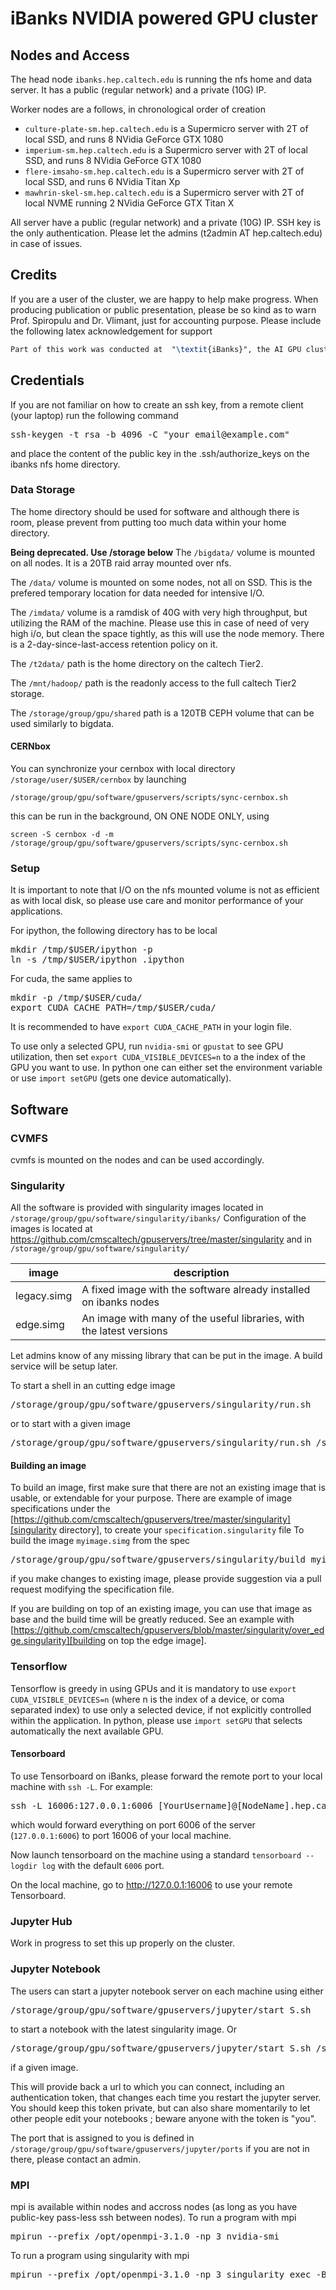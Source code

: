 # iBanks NVIDIA powered GPU cluster

## Nodes and Access

The head node `ibanks.hep.caltech.edu` is running the nfs home and data server.
It has a public (regular network) and a private (10G) IP.

Worker nodes are a follows, in chronological order of creation
* `culture-plate-sm.hep.caltech.edu` is a Supermicro server with 2T of local SSD, and runs 8 NVidia GeForce GTX 1080
* `imperium-sm.hep.caltech.edu` is a Supermicro server with 2T of local SSD, and runs 8 NVidia GeForce GTX 1080
* `flere-imsaho-sm.hep.caltech.edu` is a Supermicro server with 2T of local SSD, and runs 6 NVidia Titan Xp
* `mawhrin-skel-sm.hep.caltech.edu` is a Supermicro server with 2T of local NVME running 2 NVidia GeForce GTX Titan X

All server have a public (regular network) and a private (10G) IP.
SSH key is the only authentication. Please let the admins (t2admin AT hep.caltech.edu) in case of issues.
 
## Credits

If you are a user of the cluster, we are happy to help make progress.
When producing publication or public presentation, please be so kind as to warn Prof. Spiropulu and Dr. Vlimant, just for accounting purpose.
Please include the following latex acknowledgement for support
```latex
Part of this work was conducted at  "\textit{iBanks}", the AI GPU cluster at Caltech. We acknowledge NVIDIA, SuperMicro  and the Kavli Foundation for their support of "\textit{iBanks}".
```

## Credentials

If you are not familiar on how to create an ssh key, from a remote client (your laptop) run the following command
<pre>
ssh-keygen -t rsa -b 4096 -C "your_email@example.com"
</pre>
and place the content of the public key in the .ssh/authorize_keys on the ibanks nfs home directory.

### Data Storage

The home directory should be used for software and although there is room, please prevent from putting too much data within your home directory.

**Being deprecated. Use /storage below** The `/bigdata/` volume is mounted on all nodes. It is a 20TB raid array mounted over nfs.

The `/data/` volume is mounted on some nodes, not all on SSD. This is the prefered temporary location for data needed for intensive I/O.

The `/imdata/` volume is a ramdisk of 40G with very high throughput, but utilizing the RAM of the machine. Please use this in case of need of very high i/o, but clean the space tightly, as this will use the node memory. There is a 2-day-since-last-access retention policy on it.

The `/t2data/` path is the home directory on the caltech Tier2.

The `/mnt/hadoop/` path is the readonly access to the full caltech Tier2 storage.

The `/storage/group/gpu/shared` path is a 120TB CEPH volume that can be used similarly to bigdata.

#### CERNbox

You can synchronize your cernbox with local directory `/storage/user/$USER/cernbox` by launching
```
/storage/group/gpu/software/gpuservers/scripts/sync-cernbox.sh
```
this can be run in the background, ON ONE NODE ONLY, using 
```
screen -S cernbox -d -m /storage/group/gpu/software/gpuservers/scripts/sync-cernbox.sh
```

### Setup

It is important to note that I/O on the nfs mounted volume is not as efficient as with local disk, so please use care and monitor performance of your applications.

For ipython, the following directory has to be local
<pre>
mkdir /tmp/$USER/ipython -p
ln -s /tmp/$USER/ipython .ipython
</pre>

For cuda, the same applies to
<pre>
mkdir -p /tmp/$USER/cuda/
export CUDA_CACHE_PATH=/tmp/$USER/cuda/      
</pre>
It is recommended to have `export CUDA_CACHE_PATH` in your login file.

To use only a selected GPU, run `nvidia-smi` or `gpustat` to see GPU utilization, then set `export CUDA_VISIBLE_DEVICES=n` to a the index of the GPU you want to use.
In python one can either set the environment variable or use `import setGPU` (gets one device automatically).

## Software

### CVMFS

cvmfs is mounted on the nodes and can be used accordingly.

### Singularity

All the software is provided with singularity images located in `/storage/group/gpu/software/singularity/ibanks/`
Configuration of the images is located at https://github.com/cmscaltech/gpuservers/tree/master/singularity and in `/storage/group/gpu/software/singularity/`

| image | description |
|-------|-------------|
| legacy.simg | A fixed image with the software already installed on ibanks nodes |
| edge.simg | An image with many of the useful libraries, with the latest versions | 

Let admins know of any missing library that can be put in the image. A build service will be setup later.


To start a shell in an cutting edge image
<pre>
/storage/group/gpu/software/gpuservers/singularity/run.sh
</pre>
or to start with a given image
<pre>
/storage/group/gpu/software/gpuservers/singularity/run.sh /storage/group/gpu/software/singularity/ibanks/legacy.simg 
</pre>

#### Building an image
To build an image, first make sure that there are not an existing image that is usable, or extendable for your purpose. There are example of image specifications under the [https://github.com/cmscaltech/gpuservers/tree/master/singularity][singularity directory], to create your `specification.singularity` file
To build the image `myimage.simg` from the spec
<pre>
/storage/group/gpu/software/gpuservers/singularity/build myimage.simg specification.singularity
</pre>
if you make changes to existing image, please provide suggestion via a pull request modifying the specification file.

If you are building on top of an existing image, you can use that image as base and the build time will be greatly reduced. See an example with [https://github.com/cmscaltech/gpuservers/blob/master/singularity/over_edge.singularity][building on top the edge image].

### Tensorflow

Tensorflow is greedy in using GPUs and it is mandatory to use `export CUDA_VISIBLE_DEVICES=n` (where n is the index of a device, or coma separated index) to use only a selected device, if not explicitly controlled within the application.
In python, please use `import setGPU` that selects automatically the next available GPU.

#### Tensorboard

To use Tensorboard on iBanks, please forward the remote port to your local machine with `ssh -L`. For example:
<pre>
ssh -L 16006:127.0.0.1:6006 [YourUsername]@[NodeName].hep.caltech.edu
</pre>
which would forward everything on port 6006 of the server (`127.0.0.1:6006`) to port 16006 of your local machine.

Now launch tensorboard on the machine using a standard `tensorboard --logdir log` with the default `6006` port.

On the local machine, go to http://127.0.0.1:16006 to use your remote Tensorboard.

### Jupyter Hub

Work in progress to set this up properly on the cluster.

### Jupyter Notebook

The users can start a jupyter notebook server on each machine using either

<pre>
/storage/group/gpu/software/gpuservers/jupyter/start_S.sh
</pre>
 
 to start a notebook with the latest singularity image. Or 

<pre>
/storage/group/gpu/software/gpuservers/jupyter/start_S.sh /storage/group/gpu/software/singularity/ibanks/legacy.simg
</pre>
if a given image.

This will provide back a url to which you can connect, including an authentication token, that changes each time you restart the jupyter server. You should keep this token private, but can also share momentarily to let other people edit your notebooks ; beware anyone with the token is "you".

The port that is assigned to you is defined in `/storage/group/gpu/software/gpuservers/jupyter/ports` if you are not in there, please contact an admin.

### MPI

mpi is available within nodes and accross nodes (as long as you have public-key pass-less ssh between nodes). 
To run a program with mpi
<pre>
mpirun --prefix /opt/openmpi-3.1.0 -np 3 nvidia-smi
</pre>

To run a program using singularity with mpi
<pre>
mpirun --prefix /opt/openmpi-3.1.0 -np 3 singularity exec -B /storage --nv /storage/group/gpu/software/singularity/ibanks/edge.simg python3 /storage/group/gpu/software/mpi/mpi4py-examples/03-scatter-gather
</pre>
